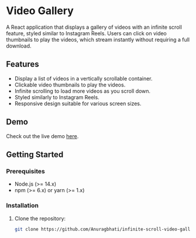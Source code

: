 # Video Gallery

A React application that displays a gallery of videos with an infinite scroll feature, styled similar to Instagram Reels. Users can click on video thumbnails to play the videos, which stream instantly without requiring a full download.

## Features

- Display a list of videos in a vertically scrollable container.
- Clickable video thumbnails to play the videos.
- Infinite scrolling to load more videos as you scroll down.
- Styled similarly to Instagram Reels.
- Responsive design suitable for various screen sizes.

## Demo

Check out the live demo [here](http://your-demo-link.com).

## Getting Started

### Prerequisites

- Node.js (>= 14.x)
- npm (>= 6.x) or yarn (>= 1.x)

### Installation

1. Clone the repository:
   ```bash
   git clone https://github.com/Anuragbhati/infinite-scroll-video-gallery
